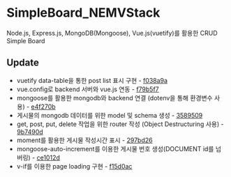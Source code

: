 # SimpleBoard_NEMVStack

Node.js, Express.js, MongoDB(Mongoose), Vue.js(vuetify)를 활용한 CRUD Simple Board

## Update

- vuetify data-table을 통한 post list 표시 구현 - [f038a9a](https://github.com/vividswan/SimpleBoard_NEMVStack/commit/f038a9af916b4159d960caae3baf837f183e8300)<br>
- vue.config로 backend 서버와 vue.js 연동 - [f79b5f7](https://github.com/vividswan/SimpleBoard_NEMVStack/commit/f79b5f75c3c5fd2048bb046a79459a096c3d703b)<br>
- mongoose를 활용한 mongodb와 backend 연결 (dotenv을 통해 환경변수 사용) - [e4f270b](https://github.com/vividswan/SimpleBoard_NEMVStack/commit/e4f270b1f1b1b347d7a7c7aa40de79afe4893a84)<br>
- 게시물의 mongodb 데이터를 위한 model 및 schema 생성 - [3589509](https://github.com/vividswan/SimpleBoard_NEMVStack/commit/35895091eb8703e24e6ba87588d4b51fc8b7a1e3)<br>
- get, post, put, delete 작업을 위한 router 작성 (Object Destructuring 사용) - [9b7490d](https://github.com/vividswan/SimpleBoard_NEMVStack/commit/9b7490d8af078dec3ab810f43811372723f9cf36)<br>
- moment를 활용한 게시물 작성시간 표시 - [297bd26](https://github.com/vividswan/SimpleBoard_NEMVStack/commit/297bd260bf6fe1cda6ed06d5b75736fc65e87c05)<br>
- mongoose-auto-increment를 이용한 게시물 번호 생성(DOCUMENT id를 넘버링) - [ce1012d](https://github.com/vividswan/SimpleBoard_NEMVStack/commit/ce1012dbb8a8c5469cf2b97526e03b7f74291a1d)<br>
- v-if를 이용한 page loading 구현 - [f15d0ac](https://github.com/vividswan/SimpleBoard_NEMVStack/commit/f15d0acd573d06ee649fd378d61c9b3c5968c181)<br>
